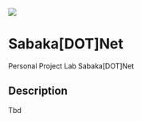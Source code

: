 ![](http://sabaka.net//sabaka.png)
# Sabaka[DOT]Net
Personal Project Lab Sabaka[DOT]Net

## Description

Tbd
